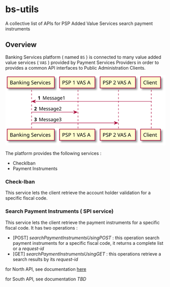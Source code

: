 # bs-utils
A collective list of APIs for PSP Added Value Services search payment instruments

## Overview
Banking Services platform ( named `BS` ) is connected to many value added value services ( `VAS` ) provided by Payment Services Providers in order to provides a common API interfaces to Public Administration Clients.


<!-- 
@startuml docs/media/img1
autonumber 
component bs as "Banking Services"
component psp1 as "PSP 1 VAS A" 
component psp2 as "PSP 2 VAS A"
component client as "Client"

client -> bs
bs -> psp1
bs -> psp2

@enduml 
-->

![](docs/media/img1.svg)

The platform provides the following services  :

- CheckIban
- Payment Instruments

### Check-Iban

This service lets the client retrieve the account holder validation for a specific fiscal code.

### Search Payment Instruments ( SPI service)

This service lets the client retrieve the payment instruments for a specific fiscal code.
It has two operations :

- [POST] _searchPaymentInstrumentsUsingPOST_ : this operation search payment instruments for a specific fiscal code, it returns a complete list or a _request-id_
- [GET] _searchPaymentInstrumentsUsingGET_ : this operations retrieve a search results by its _request-id_

for North API, see documentation [here](north-api/pagopa_swagger_SPI.json)

for South API, see documentation _TBD_
